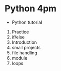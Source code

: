 # Python 4pm
* Python tutorial
1. Practice
2. if/else
3. Introduction
4. small projects
5. file handling
6. module
7. loops
